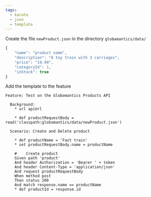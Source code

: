 ```yaml
---
tags:
  - karate
  - json
  - template
---
```

Create the file `newProduct.json` in the directory `globamantics/data/`

```javascript
{
    "name": "product name",
    "description": "A toy train with 3 carriages",
    "price": "19.99",
    "categoryId": 1,
    "inStock": true
}
```

Add the template to the feature

```gherkin
Feature: Test on the Globomantics Products API

  Background:
    * url apiUrl

    * def productRequestBody = read('classpath:globomantics/data/newProduct.json')

  Scenario: Create and Delete product

    * def productName = 'Fast train'
    * set productRequestBody.name = productName   

    #    Create product
    Given path 'product'
    And header Authorization = 'Bearer ' + token
    And header Content-Type = 'application/json'
    And request productRequestBody 
    When method post
    Then status 200
    And match response.name == productName
    * def productId = response.id
```